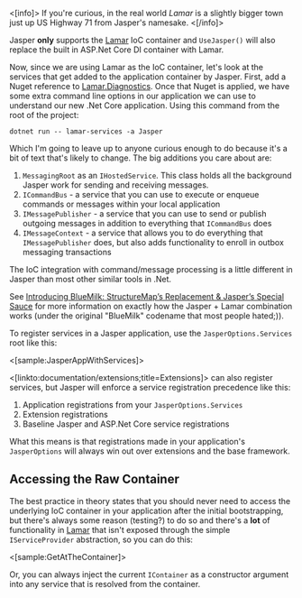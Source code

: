 <!--title:IoC Container Integration-->

<[info]>
If you're curious, in the real world *Lamar* is a slightly bigger town just up US Highway 71 from Jasper's namesake.
<[/info]>

Jasper **only** supports the [Lamar](http://github.com/jasperfx/lamar) IoC container and `UseJasper()` will
also replace the built in ASP.Net Core DI container with Lamar.

Now, since we are using Lamar as the IoC container, 
let's look at the services that get added to the application container by Jasper. First, add a Nuget reference to [Lamar.Diagnostics](https://jasperfx.github.io/lamar/documentation/ioc/aspnetcore/).
Once that Nuget is applied, we have some extra command line options in our application we can use to understand our new
.Net Core application. Using this command from the root of the project: 

```
dotnet run -- lamar-services -a Jasper
```

Which I'm going to leave up to anyone curious enough to do because it's a bit of text that's likely to change. The big additions you care about are:

1. `MessagingRoot` as an `IHostedService`. This class holds all the background Jasper work for sending and receiving messages.
1. `ICommandBus` - a service that you can use to execute or enqueue commands or messages within your local application
1. `IMessagePublisher` - a service that you can use to send or publish outgoing messages in addition to everything that `ICommandBus` does
1. `IMessageContext` - a service that allows you to do everything that `IMessagePublisher` does, but also adds functionality to enroll in outbox messaging transactions

The IoC integration with command/message processing is a little different in Jasper than most
other similar tools in .Net. 


See [Introducing BlueMilk: StructureMap’s Replacement & Jasper’s Special Sauce](https://jeremydmiller.com/2018/01/16/introducing-bluemilk-structuremaps-replacement-jaspers-special-sauce/) for more information on exactly how the Jasper + Lamar combination works (under the original "BlueMilk" codename that most people hated;)).


To register services in a Jasper application, use the `JasperOptions.Services` root like this:

<[sample:JasperAppWithServices]>

<[linkto:documentation/extensions;title=Extensions]> can also register services, but Jasper will enforce a service registration precedence like this:

1. Application registrations from your `JasperOptions.Services`
1. Extension registrations
1. Baseline Jasper and ASP.Net Core service registrations

What this means is that registrations made in your application's `JasperOptions` will always win out over extensions and the base framework.


## Accessing the Raw Container

The best practice in theory states that you should never need to access the underlying IoC container in your application after the initial bootstrapping, but there's always some reason (testing?) to do so and there's a **lot** of functionality in [Lamar](https://jasperfx.github.io/lamar) that isn't exposed through the simple `IServiceProvider` abstraction, so you can do this:

<[sample:GetAtTheContainer]>

Or, you can always inject the current `IContainer` as a constructor argument into any service that is resolved from the container.


